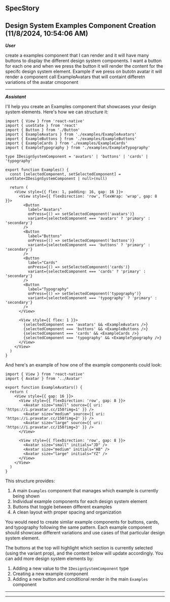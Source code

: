## SpecStory

## Design System Examples Component Creation (11/8/2024, 10:54:06 AM)

_**User**_

create a examples component that I can render and it will have many buttons to display the different design system components. I want a button for each one and when we press the button it will render the content for the specifc design system element. Example if we press on butotn avatar it will render a component call ExampleAvatars that will containt differetn variations of the avatar cmoponent

---

_**Assistant**_

I'll help you create an Examples component that showcases your design system elements. Here's how we can structure it:

```typescript:design-system/Examples.tsx
import { View } from 'react-native'
import { useState } from 'react'
import { Button } from './Button'
import { ExampleAvatars } from './examples/ExampleAvatars'
import { ExampleButtons } from './examples/ExampleButtons'
import { ExampleCards } from './examples/ExampleCards'
import { ExampleTypography } from './examples/ExampleTypography'

type IDesignSystemComponent = 'avatars' | 'buttons' | 'cards' | 'typography'

export function Examples() {
  const [selectedComponent, setSelectedComponent] = useState<IDesignSystemComponent | null>(null)

  return (
    <View style={{ flex: 1, padding: 16, gap: 16 }}>
      <View style={{ flexDirection: 'row', flexWrap: 'wrap', gap: 8 }}>
        <Button 
          label="Avatars" 
          onPress={() => setSelectedComponent('avatars')}
          variant={selectedComponent === 'avatars' ? 'primary' : 'secondary'}
        />
        <Button 
          label="Buttons" 
          onPress={() => setSelectedComponent('buttons')}
          variant={selectedComponent === 'buttons' ? 'primary' : 'secondary'}
        />
        <Button 
          label="Cards" 
          onPress={() => setSelectedComponent('cards')}
          variant={selectedComponent === 'cards' ? 'primary' : 'secondary'}
        />
        <Button 
          label="Typography" 
          onPress={() => setSelectedComponent('typography')}
          variant={selectedComponent === 'typography' ? 'primary' : 'secondary'}
        />
      </View>

      <View style={{ flex: 1 }}>
        {selectedComponent === 'avatars' && <ExampleAvatars />}
        {selectedComponent === 'buttons' && <ExampleButtons />}
        {selectedComponent === 'cards' && <ExampleCards />}
        {selectedComponent === 'typography' && <ExampleTypography />}
      </View>
    </View>
  )
}
```

And here's an example of how one of the example components could look:

```typescript:design-system/examples/ExampleAvatars.tsx
import { View } from 'react-native'
import { Avatar } from '../Avatar'

export function ExampleAvatars() {
  return (
    <View style={{ gap: 16 }}>
      <View style={{ flexDirection: 'row', gap: 8 }}>
        <Avatar size="small" source={{ uri: 'https://i.pravatar.cc/150?img=1' }} />
        <Avatar size="medium" source={{ uri: 'https://i.pravatar.cc/150?img=2' }} />
        <Avatar size="large" source={{ uri: 'https://i.pravatar.cc/150?img=3' }} />
      </View>

      <View style={{ flexDirection: 'row', gap: 8 }}>
        <Avatar size="small" initials="JD" />
        <Avatar size="medium" initials="AB" />
        <Avatar size="large" initials="YZ" />
      </View>
    </View>
  )
}
```

This structure provides:

1. A main `Examples` component that manages which example is currently being shown
2. Individual example components for each design system element
3. Buttons that toggle between different examples
4. A clean layout with proper spacing and organization

You would need to create similar example components for buttons, cards, and typography following the same pattern. Each example component should showcase different variations and use cases of that particular design system element.

The buttons at the top will highlight which section is currently selected (using the variant prop), and the content below will update accordingly. You can add more design system elements by:

1. Adding a new value to the `IDesignSystemComponent` type
2. Creating a new example component
3. Adding a new button and conditional render in the main `Examples` component

---



---

